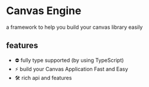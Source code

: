 # Canvas Engine

a framework to help you build your canvas library easily

## features

- ⛔️ fully type supported (by using TypeScript)
- ⚡️ build your Canvas Application Fast and Easy
- 🛠️ rich api and features